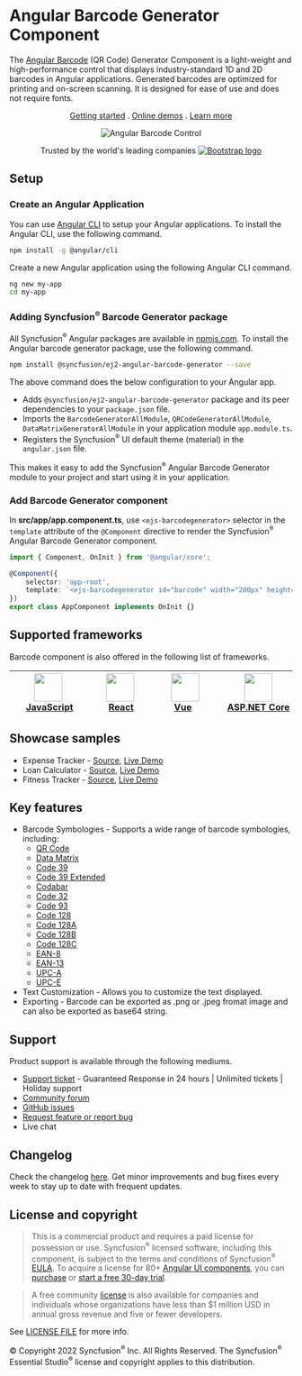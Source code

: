 # Angular Barcode Generator Component

The [Angular Barcode](https://www.syncfusion.com/angular-components/angular-barcode?utm_source=npm&utm_medium=listing&utm_campaign=angular-barcode-npm) (QR Code) Generator Component is a light-weight and high-performance control that displays industry-standard 1D and 2D barcodes in Angular applications. Generated barcodes are optimized for printing and on-screen scanning. It is designed for ease of use and does not require fonts.

<p align="center">
    <a href="https://ej2.syncfusion.com/angular/documentation/barcode/getting-started/?utm_source=npm&utm_medium=listing&utm_campaign=angular-barcode-npm">Getting started</a> . 
    <a href="https://ej2.syncfusion.com/angular/demos/?utm_source=npm&utm_medium=listing&utm_campaign=angular-barcode-npm#/bootstrap5/barcode/default-functionalities">Online demos</a> . 
    <a href="https://www.syncfusion.com/angular-components/angular-barcode?utm_source=npm&utm_medium=listing&utm_campaign=angular-barcode-npm">Learn more</a>
</p>

<p align="center">
	<img src="https://raw.githubusercontent.com/SyncfusionExamples/nuget-img/master/angular/angular-barcode.png" alt="Angular Barcode Control"/>
</p>


<p align="center">
Trusted by the world's leading companies
  <a href="https://www.syncfusion.com">
    <img src="https://raw.githubusercontent.com/SyncfusionExamples/nuget-img/master/syncfusion/syncfusion-trusted-companies.webp" alt="Bootstrap logo">
  </a>
</p>

## Setup

### Create an Angular Application

You can use [Angular CLI](https://github.com/angular/angular-cli) to setup your Angular applications. To install the Angular CLI, use the following command.

```bash
npm install -g @angular/cli
```

Create a new Angular application using the following Angular CLI command.

```bash
ng new my-app
cd my-app
```

### Adding Syncfusion<sup>®</sup> Barcode Generator package

All Syncfusion<sup>®</sup> Angular packages are available in [npmjs.com](https://www.npmjs.com/~syncfusionorg). To install the Angular barcode generator package, use the following command.

```bash
npm install @syncfusion/ej2-angular-barcode-generator --save
```

The above command does the below configuration to your Angular app.
 
 * Adds `@syncfusion/ej2-angular-barcode-generator` package and its peer dependencies to your `package.json` file.
 * Imports the `BarcodeGeneratorAllModule`, `QRCodeGeneratorAllModule`, `DataMatrixGeneratorAllModule` in your application module `app.module.ts`.
 * Registers the Syncfusion<sup>®</sup> UI default theme (material) in the `angular.json` file.

This makes it easy to add the Syncfusion<sup>®</sup> Angular Barcode Generator module to your project and start using it in your application.

### Add Barcode Generator component

In **src/app/app.component.ts**, use `<ejs-barcodegenerator>` selector in the `template` attribute of the `@Component` directive to render the Syncfusion<sup>®</sup> Angular Barcode Generator component.

```typescript
import { Component, OnInit } from '@angular/core';

@Component({
    selector: 'app-root',
    template: `<ejs-barcodegenerator id="barcode" width="200px" height="150px" mode="SVG" type="Codabar" value="123456789">`
})
export class AppComponent implements OnInit {}
```

## Supported frameworks

Barcode component is also offered in the following list of frameworks.

| [<img src="https://ej2.syncfusion.com/github/images/js.svg" height="50" />](https://www.syncfusion.com/javascript-ui-controls?utm_medium=listing&utm_source=github)<br/>&nbsp;&nbsp;&nbsp;&nbsp;&nbsp;[JavaScript](https://www.syncfusion.com/javascript-ui-controls?utm_medium=listing&utm_source=github)&nbsp;&nbsp;&nbsp;&nbsp; | [<img src="https://ej2.syncfusion.com/github/images/react.svg"  height="50" />](https://www.syncfusion.com/react-ui-components?utm_medium=listing&utm_source=github)<br/>&nbsp;&nbsp;&nbsp;&nbsp;&nbsp;&nbsp;&nbsp;[React](https://www.syncfusion.com/react-ui-components?utm_medium=listing&utm_source=github)&nbsp;&nbsp;&nbsp;&nbsp;&nbsp;&nbsp; | [<img src="https://ej2.syncfusion.com/github/images/vue.svg" height="50" />](https://www.syncfusion.com/vue-ui-components?utm_medium=listing&utm_source=github)<br/>&nbsp;&nbsp;&nbsp;&nbsp;&nbsp;&nbsp;&nbsp;[Vue](https://www.syncfusion.com/vue-ui-components?utm_medium=listing&utm_source=github)&nbsp;&nbsp;&nbsp;&nbsp;&nbsp;&nbsp;&nbsp;&nbsp;&nbsp; | [<img src="https://ej2.syncfusion.com/github/images/netcore.svg" height="50" />](https://www.syncfusion.com/aspnet-core-ui-controls?utm_medium=listing&utm_source=github)<br/>&nbsp;&nbsp;[ASP.NET&nbsp;Core](https://www.syncfusion.com/aspnet-core-ui-controls?utm_medium=listing&utm_source=github)&nbsp;&nbsp; | [<img src="https://ej2.syncfusion.com/github/images/netmvc.svg" height="50" />](https://www.syncfusion.com/aspnet-mvc-ui-controls?utm_medium=listing&utm_source=github)<br/>&nbsp;&nbsp;[ASP.NET&nbsp;MVC](https://www.syncfusion.com/aspnet-mvc-ui-controls?utm_medium=listing&utm_source=github)&nbsp;&nbsp; | 
| :-----: | :-----: | :-----: | :-----: | :-----: |

## Showcase samples

* Expense Tracker - [Source](https://github.com/syncfusion/ej2-showcase-angular-expensetracker?utm_source=npm&utm_medium=listing&utm_campaign=angular-barcode-npm), [Live Demo](https://ej2.syncfusion.com/showcase/angular/expensetracker/#/dashboard?utm_source=npm&utm_medium=listing&utm_campaign=angular-barcode-npm)
* Loan Calculator - [Source](https://github.com/syncfusion/ej2-sample-ng-loancalculator?utm_source=npm&utm_medium=listing&utm_campaign=angular-barcode-npm), [Live Demo](https://ej2.syncfusion.com/showcase/angular/loancalculator/?utm_source=npm&utm_medium=listing&utm_campaign=angular-barcode-npm)
* Fitness Tracker - [Source](https://github.com/SyncfusionExamples/showcase-angular-health-tracker-dashboard-demo), [Live Demo](https://ej2.syncfusion.com/showcase/angular/fitness-tracker-app/)

## Key features

* Barcode Symbologies - Supports a wide range of barcode symbologies, including:
	* [QR Code](https://ej2.syncfusion.com/angular/demos/#/bootstrap5/barcode/qrCode)
	* [Data Matrix](https://ej2.syncfusion.com/angular/demos/#/bootstrap5/barcode/datamatrix)
	* [Code 39](https://ej2.syncfusion.com/angular/demos/#/bootstrap5/barcode/code39)
	* [Code 39 Extended](https://ej2.syncfusion.com/angular/demos/#/bootstrap5/barcode/code39Extd)
	* [Codabar](https://ej2.syncfusion.com/angular/demos/#/bootstrap5/barcode/codabar)
	* [Code 32](https://ej2.syncfusion.com/angular/demos/#/bootstrap5/barcode/code32)
	* [Code 93](https://ej2.syncfusion.com/angular/demos/#/bootstrap5/barcode/Code93)
	* [Code 128](https://ej2.syncfusion.com/angular/demos/#/bootstrap5/barcode/Code128)
	* [Code 128A](https://ej2.syncfusion.com/angular/demos/#/bootstrap5/barcode/Code128A)
	* [Code 128B](https://ej2.syncfusion.com/angular/demos/#/bootstrap5/barcode/Code128B)
	* [Code 128C](https://ej2.syncfusion.com/angular/demos/#/bootstrap5/barcode/Code128C)
	* [EAN-8](https://ej2.syncfusion.com/angular/demos/#/bootstrap5/barcode/default-functionalities)
	* [EAN-13](https://ej2.syncfusion.com/angular/demos/#/bootstrap5/barcode/ean13)
	* [UPC-A](https://ej2.syncfusion.com/angular/demos/#/bootstrap5/barcode/upcA)
	* [UPC-E](https://ej2.syncfusion.com/angular/demos/#/bootstrap5/barcode/upcE)
* Text Customization - Allows you to customize the text displayed.
* Exporting - Barcode can be exported as .png or .jpeg fromat image and can also be exported as base64 string.

## Support

Product support is available through the following mediums.

* [Support ticket](https://support.syncfusion.com/support/tickets/create) - Guaranteed Response in 24 hours | Unlimited tickets | Holiday support
* [Community forum](https://www.syncfusion.com/forums/angular-js2?utm_source=npm&utm_medium=listing&utm_campaign=angular-barcode-npm)
* [GitHub issues](https://github.com/syncfusion/ej2-angular-ui-components/issues/new)
* [Request feature or report bug](https://www.syncfusion.com/feedback/angular?utm_source=npm&utm_medium=listing&utm_campaign=angular-barcode-npm)
* Live chat

## Changelog

Check the changelog [here](https://ej2.syncfusion.com/angular/documentation/release-notes?utm_source=npm&utm_medium=listing&utm_campaign=angular-barcode-npm). Get minor improvements and bug fixes every week to stay up to date with frequent updates.

## License and copyright

> This is a commercial product and requires a paid license for possession or use. Syncfusion<sup>®</sup> licensed software, including this component, is subject to the terms and conditions of Syncfusion<sup>®</sup> [EULA](https://www.syncfusion.com/eula/es/). To acquire a license for 80+ [Angular UI components](https://www.syncfusion.com/angular-components), you can [purchase](https://www.syncfusion.com/sales/products) or [start a free 30-day trial](https://www.syncfusion.com/account/manage-trials/start-trials).

> A free community [license](https://www.syncfusion.com/products/communitylicense) is also available for companies and individuals whose organizations have less than $1 million USD in annual gross revenue and five or fewer developers.

See [LICENSE FILE](https://github.com/syncfusion/ej2-angular-ui-components/blob/master/license?utm_source=npm&utm_medium=listing&utm_campaign=angular-barcode-npm) for more info.

&copy; Copyright 2022 Syncfusion<sup>®</sup> Inc. All Rights Reserved. The Syncfusion<sup>®</sup> Essential Studio<sup>®</sup> license and copyright applies to this distribution.